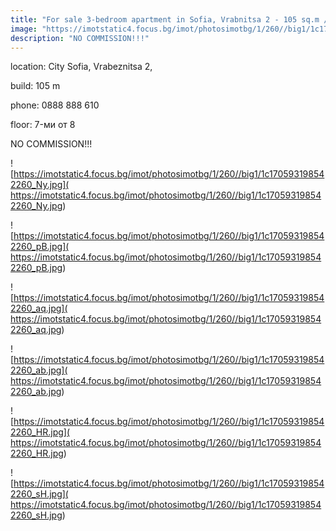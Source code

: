 ```yaml
---
title: "For sale 3-bedroom apartment in Sofia, Vrabnitsa 2 - 105 sq.m / 176500 EUR :: imot.bg Ad"
image: "https://imotstatic4.focus.bg/imot/photosimotbg/1/260//big1/1c170593198542260_U6.jpg"
description: "NO COMMISSION!!!"
---
```


location: City Sofia, Vrabeznitsa 2,

build: 105 m

phone: 0888 888 610

floor: 7-ми от 8

NO COMMISSION!!!


![https://imotstatic4.focus.bg/imot/photosimotbg/1/260//big1/1c170593198542260_Ny.jpg]( https://imotstatic4.focus.bg/imot/photosimotbg/1/260//big1/1c170593198542260_Ny.jpg)


![https://imotstatic4.focus.bg/imot/photosimotbg/1/260//big1/1c170593198542260_pB.jpg]( https://imotstatic4.focus.bg/imot/photosimotbg/1/260//big1/1c170593198542260_pB.jpg)


![https://imotstatic4.focus.bg/imot/photosimotbg/1/260//big1/1c170593198542260_aq.jpg]( https://imotstatic4.focus.bg/imot/photosimotbg/1/260//big1/1c170593198542260_aq.jpg)


![https://imotstatic4.focus.bg/imot/photosimotbg/1/260//big1/1c170593198542260_ab.jpg]( https://imotstatic4.focus.bg/imot/photosimotbg/1/260//big1/1c170593198542260_ab.jpg)


![https://imotstatic4.focus.bg/imot/photosimotbg/1/260//big1/1c170593198542260_HR.jpg]( https://imotstatic4.focus.bg/imot/photosimotbg/1/260//big1/1c170593198542260_HR.jpg)


![https://imotstatic4.focus.bg/imot/photosimotbg/1/260//big1/1c170593198542260_sH.jpg]( https://imotstatic4.focus.bg/imot/photosimotbg/1/260//big1/1c170593198542260_sH.jpg)


